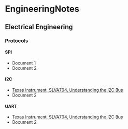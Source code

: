 # EngineeringNotes

## Electrical Engineering
### Protocols
#### SPI
* Document 1
* Document 2
#### I2C
* [Texas Instrument, SLVA704, Understanding the I2C Bus](http://www.ti.com/lit/an/slva704/slva704.pdf)
* Document 2
#### UART
* [Texas Instrument, SLVA704, Understanding the I2C Bus](http://www.ti.com/lit/an/slva704/slva704.pdf)
* Document 2
